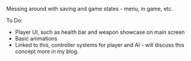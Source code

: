 Messing around with saving and game states - menu, in game, etc. 

To Do:
* Player UI, such as health bar and weapon showcase on main screen
* Basic animations 
* Linked to this, controller systems for player and AI - will discuss this concept more in my blog.
